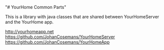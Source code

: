 "# YourHome Common Parts" 

This is a library with java classes that are shared between YourHomeServer and the YourHome app.

http://yourhomeapp.net
https://github.com/JohanCosemans/YourHomeServer
https://github.com/JohanCosemans/YourHomeApp